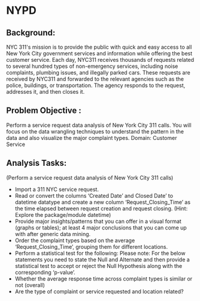 # NYPD
## Background:
NYC 311's mission is to provide the public with quick and easy access to all New York City government services and information while offering the best customer service. Each day, NYC311 receives thousands of requests related to several hundred types of non-emergency services, including noise complaints, plumbing issues, and illegally parked cars. These requests are received by NYC311 and forwarded to the relevant agencies such as the police, buildings, or transportation. The agency responds to the request, addresses it, and then closes it.

## Problem Objective :
Perform a service request data analysis of New York City 311 calls. You will focus on the data wrangling techniques to understand the pattern in the data and also visualize the major complaint types. Domain: Customer Service

## Analysis Tasks:
(Perform a service request data analysis of New York City 311 calls)

- Import a 311 NYC service request.
- Read or convert the columns ‘Created Date’ and Closed Date’ to datetime datatype and create a new column ‘Request_Closing_Time’ as the time elapsed between request creation and request closing. (Hint: Explore the package/module datetime)
- Provide major insights/patterns that you can offer in a visual format (graphs or tables); at least 4 major conclusions that you can come up with after generic data mining.
- Order the complaint types based on the average ‘Request_Closing_Time’, grouping them for different locations.
- Perform a statistical test for the following: Please note: For the below statements you need to state the Null and Alternate and then provide a statistical test to accept or reject the Null Hypothesis along with the corresponding ‘p-value’.
- Whether the average response time across complaint types is similar or not (overall)
- Are the type of complaint or service requested and location related?
